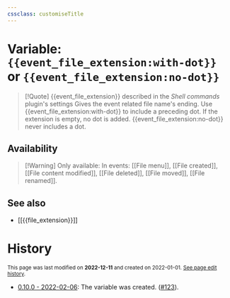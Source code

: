 ```yaml
---
cssclass: customiseTitle
---
```

# Variable: `{{event_file_extension:with-dot}}` or `{{event_file_extension:no-dot}}`
> [!Quote] {{event_file_extension}} described in the *Shell commands* plugin's settings
> Gives the event related file name's ending. Use {{event_file_extension:with-dot}} to include a preceding dot. If the extension is empty, no dot is added. {{event_file_extension:no-dot}} never includes a dot.

## Availability
> [!Warning] Only available:
> In events: [[File menu]], [[File created]], [[File content modified]], [[File deleted]], [[File moved]], [[File renamed]].

## See also
- [[{{file_extension}}]]

# History
<small>This page was last modified on <strong>2022-12-11</strong> and created on 2022-01-01. <a href="https://github.com/Taitava/obsidian-shellcommands-documentation/commits/main/./Variables/%7B%7Bevent_file_extension%7D%7D.md">See page edit history</a>.</small>
- [0.10.0 - 2022-02-06](https://github.com/Taitava/obsidian-shellcommands/blob/main/CHANGELOG.md#0100---2022-02-06): The variable was created. ([#123](https://github.com/Taitava/obsidian-shellcommands/issues/123)).
